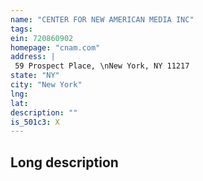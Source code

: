 ```yaml
---
name: "CENTER FOR NEW AMERICAN MEDIA INC"
tags:
ein: 720860902
homepage: "cnam.com"
address: |
 59 Prospect Place, \nNew York, NY 11217
state: "NY"
city: "New York"
lng: 
lat: 
description: ""
is_501c3: X
---
```


## Long description


